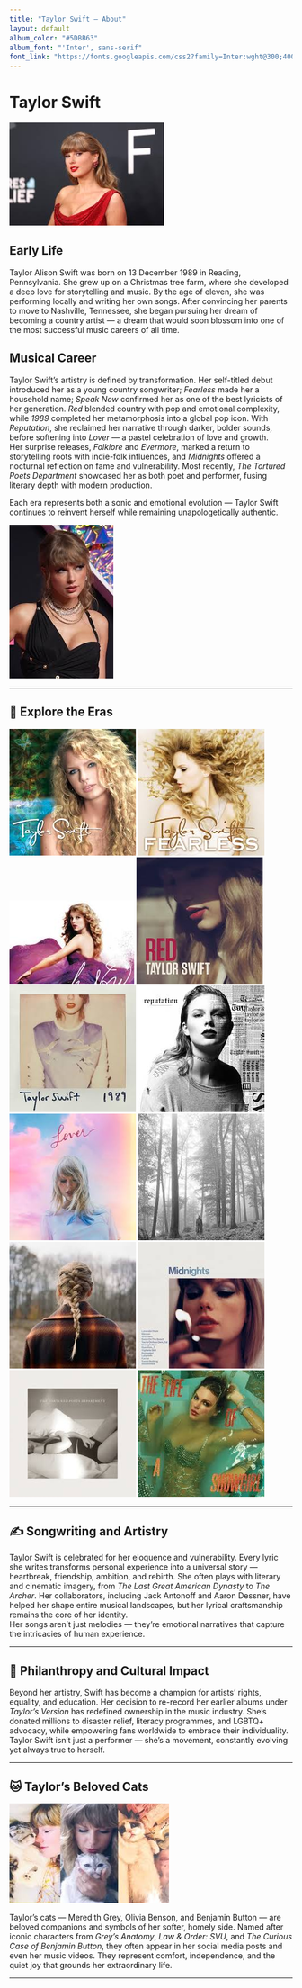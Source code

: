```yaml
---
title: "Taylor Swift — About"
layout: default
album_color: "#5DBB63"
album_font: "'Inter', sans-serif"
font_link: "https://fonts.googleapis.com/css2?family=Inter:wght@300;400;700&display=swap"
---
```


# Taylor Swift

![Taylor Swift portrait](/assets/images/taylor_swift.jpg) 

## Early Life
Taylor Alison Swift was born on 13 December 1989 in Reading, Pennsylvania. She grew up on a Christmas tree farm, where she developed a deep love for storytelling and music. By the age of eleven, she was performing locally and writing her own songs. After convincing her parents to move to Nashville, Tennessee, she began pursuing her dream of becoming a country artist — a dream that would soon blossom into one of the most successful music careers of all time.

## Musical Career
Taylor Swift’s artistry is defined by transformation. Her self-titled debut introduced her as a young country songwriter; *Fearless* made her a household name; *Speak Now* confirmed her as one of the best lyricists of her generation. *Red* blended country with pop and emotional complexity, while *1989* completed her metamorphosis into a global pop icon. With *Reputation*, she reclaimed her narrative through darker, bolder sounds, before softening into *Lover* — a pastel celebration of love and growth.  
Her surprise releases, *Folklore* and *Evermore*, marked a return to storytelling roots with indie-folk influences, and *Midnights* offered a nocturnal reflection on fame and vulnerability. Most recently, *The Tortured Poets Department* showcased her as both poet and performer, fusing literary depth with modern production.  

Each era represents both a sonic and emotional evolution — Taylor Swift continues to reinvent herself while remaining unapologetically authentic.

![Taylor Swift 2021](/assets/images/taylor_swift_2021.jpg) 

---

## 🌿 Explore the Eras

[![*Taylor Swift* (Debut album)](/assets/images/taylor_swift_debut_cover.jpg)](/album/taylor_swift_(debut).md)
[![*Fearless*](/assets/images/fearless.jpg)](/album/fearless.md)
[![*Speak Now*](/assets/images/speak_now.jpg)](/album/speak_now.md)
[![*Red*](/assets/images/red.jpg)](/album/red.md)
[![*1989*](/assets/images/1989.jpg)](/album/1989.md)
[![*reputation*](/assets/images/reputation_cover.jpg)](/album/reputation.md)
[![*Lover*](/assets/images/lover.jpg)](/album/lover.md)
[![*folklore*](/assets/images/folklore.jpg)](/album/folklore.md)
[![*evermore*](/assets/images/evermore.jpg)](/album/evermore.md)
[![*Midnights*](/assets/images/midnights.jpg)](/album/midnights.md)
[![*The Tortured Poets Department*](/assets/images/the_tortured_poets_department.jpg)](/album/the_tortured_department.md)
[![*The Life of A Showgirl*](/assets/images/the_life_of_a_showgirl.jpg)](/album/the_life_of_a_showgirl.md)

---

## ✍️ Songwriting and Artistry
Taylor Swift is celebrated for her eloquence and vulnerability. Every lyric she writes transforms personal experience into a universal story — heartbreak, friendship, ambition, and rebirth. She often plays with literary and cinematic imagery, from *The Last Great American Dynasty* to *The Archer*. Her collaborators, including Jack Antonoff and Aaron Dessner, have helped her shape entire musical landscapes, but her lyrical craftsmanship remains the core of her identity.  
Her songs aren’t just melodies — they’re emotional narratives that capture the intricacies of human experience.

---

## 💫 Philanthropy and Cultural Impact
Beyond her artistry, Swift has become a champion for artists’ rights, equality, and education. Her decision to re-record her earlier albums under *Taylor’s Version* has redefined ownership in the music industry. She’s donated millions to disaster relief, literacy programmes, and LGBTQ+ advocacy, while empowering fans worldwide to embrace their individuality. Taylor Swift isn’t just a performer — she’s a movement, constantly evolving yet always true to herself.

---

## 🐱 Taylor’s Beloved Cats

![Taylor and her cats](/assets/images/taylor_and_cats.jpg) 

Taylor’s cats — Meredith Grey, Olivia Benson, and Benjamin Button — are beloved companions and symbols of her softer, homely side. Named after iconic characters from *Grey’s Anatomy*, *Law & Order: SVU*, and *The Curious Case of Benjamin Button*, they often appear in her social media posts and even her music videos. They represent comfort, independence, and the quiet joy that grounds her extraordinary life.

---
